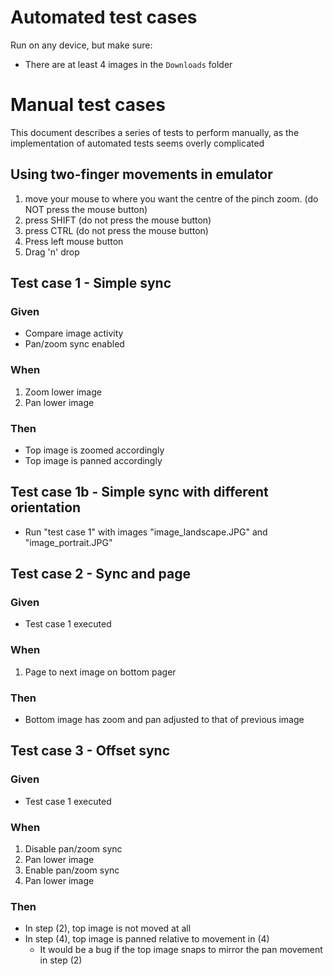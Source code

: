 # Automated test cases

Run on any device, but make sure:

* There are at least 4 images in the `Downloads` folder

# Manual test cases

This document describes a series of tests to perform manually, as the implementation of automated
tests seems overly complicated

## Using two-finger movements in emulator

1. move your mouse to where you want the centre of the pinch zoom. (do NOT press the mouse button)
2. press SHIFT (do not press the mouse button)
3. press CTRL (do not press the mouse button)
4. Press left mouse button
5. Drag 'n' drop

## Test case 1 - Simple sync

### Given

- Compare image activity
- Pan/zoom sync enabled

### When

1. Zoom lower image
2. Pan lower image

### Then
- Top image is zoomed accordingly
- Top image is panned accordingly

## Test case 1b - Simple sync with different orientation

- Run "test case 1" with images "image_landscape.JPG" and "image_portrait.JPG"

## Test case 2 - Sync and page

### Given
- Test case 1 executed

### When
1. Page to next image on bottom pager

### Then
- Bottom image has zoom and pan adjusted to that of previous image

## Test case 3 - Offset sync

### Given

- Test case 1 executed
 
### When 

1. Disable pan/zoom sync 
2. Pan lower image
3. Enable pan/zoom sync
4. Pan lower image
 
### Then

- In step (2), top image is not moved at all
- In step (4), top image is panned relative to movement in (4)
  - It would be a bug if the top image snaps to mirror the pan movement in step (2)
